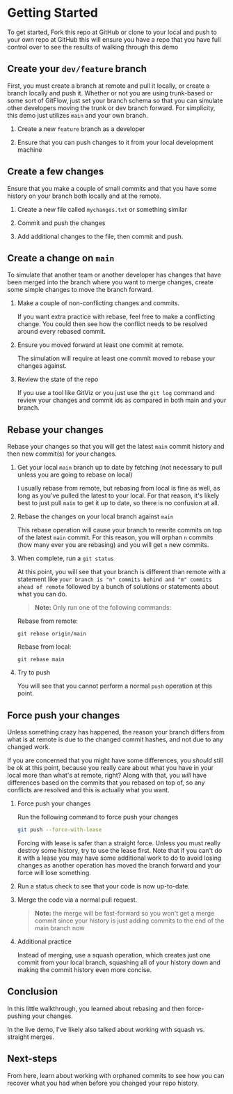 # Getting Started

To get started, Fork this repo at GitHub or clone to your local and push to your own repo at GitHub
this will ensure you have a repo that you have full control over to see the results of walking through this demo

## Create your `dev/feature` branch

First, you must create a branch at remote and pull it locally, or create a branch locally and push it.  Whether or not you are using trunk-based or some sort of GitFlow, just set your branch schema so that you can simulate other developers moving the trunk or dev branch forward.  For simplicity, this demo just utilizes `main` and your own branch.

1. Create a new `feature` branch as a developer

1. Ensure that you can push changes to it from your local development machine

## Create a few changes

Ensure that you make a couple of small commits and that you have some history on your branch both locally and at the remote.

1. Create a new file called `mychanges.txt` or something similar

1. Commit and push the changes

1. Add additional changes to the file, then commit and push.

## Create a change on `main`

To simulate that another team or another developer has changes that have been merged into the branch where you want to merge changes, create some simple changes to move the branch forward.

1. Make a couple of non-conflicting changes and commits.

    If you want extra practice with rebase, feel free to make a conflicting change.  You could then see how the conflict needs to be resolved around every rebased commit.

1. Ensure you moved forward at least one commit at remote.

    The simulation will require at least one commit moved to rebase your changes against.

1. Review the state of the repo

    If you use a tool like GitViz or you just use the `git log` command and review your changes and commit ids as compared in both main and your branch.

## Rebase your changes

Rebase your changes so that you will get the latest `main` commit history and then new commit(s) for your changes.

1. Get your local `main` branch up to date by fetching (not necessary to pull unless you are going to rebase on local)

    I usually rebase from remote, but rebasing from local is fine as well, as long as you've pulled the latest to your local.  For that reason, it's likely best to just pull `main` to get it up to date, so there is no confusion at all.

1. Rebase the changes on your local branch against `main`

    This rebase operation will cause your branch to rewrite commits on top of the latest `main` commit.  For this reason, you will orphan `n` commits (how many ever you are rebasing) and you will get `n` new commits.

1. When complete, run a `git status`

    At this point, you will see that your branch is different than remote with a statement like `your branch is "n" commits behind and "m" commits ahead of remote` followed by a bunch of solutions or statements about what you can do.

    >**Note:** Only run one of the following commands:

    Rebase from remote:

    ```git
    git rebase origin/main
    ```  

    Rebase from local:

    ```git
    git rebase main
    ```  

1. Try to push

    You will see that you cannot perform a normal `push` operation at this point.

## Force push your changes

Unless something crazy has happened, the reason your branch differs from what is at remote is due to the changed commit hashes, and not due to any changed work.

If you are concerned that you might have some differences, you *should* still be ok at this point, because you really care about what you have in your local more than what's at remote, right?  Along with that, you *will* have differences based on the commits that you rebased on top of, so any conflicts are resolved and this is actually what you want.

1. Force push your changes

    Run the following command to force push your changes

    ```bash
    git push --force-with-lease
    ```  

    Forcing with lease is safer than a straight force.  Unless you must really destroy some history, try to use the lease first.  Note that if you can't do it with a lease you may have some additional work to do to avoid losing changes as another operation has moved the branch forward and your force will lose something.

1. Run a status check to see that your code is now up-to-date.

1. Merge the code via a normal pull request.  

    >**Note:** the merge will be fast-forward so you won't get a merge commit since your history is just adding commits to the end of the main branch now

1. Additional practice

    Instead of merging, use a squash operation, which creates just one commit from your local branch, squashing all of your history down and making the commit history even more concise.

## Conclusion

In this little walkthrough, you learned about rebasing and then force-pushing your changes.

In the live demo, I've likely also talked about working with squash vs. straight merges.

## Next-steps

From here, learn about working with orphaned commits to see how you can recover what you had when before you changed your repo history.